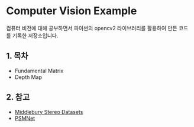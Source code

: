 # Computer Vision Example
컴퓨터 비전에 대해 공부하면서 파이썬의 opencv2 라이브러리를 활용하여 만든 코드를 기록한 저장소입니다.

## 1. 목차
* Fundamental Matrix
* Depth Map

## 2. 참고
* [Middlebury Stereo Datasets](https://vision.middlebury.edu/stereo/data)
* [PSMNet](https://github.com/JiaRenChang/PSMNet?tab=readme-ov-file)